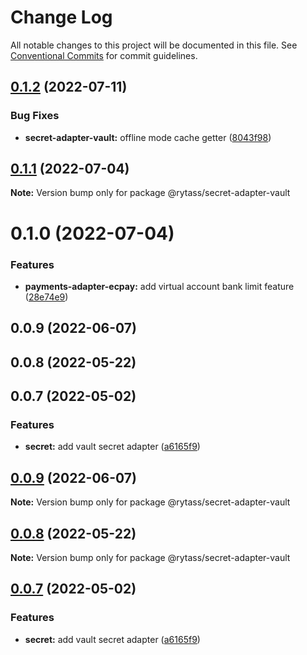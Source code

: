 # Change Log

All notable changes to this project will be documented in this file.
See [Conventional Commits](https://conventionalcommits.org) for commit guidelines.

## [0.1.2](https://github.com/Rytass/Utils/compare/@rytass/secret-adapter-vault@0.1.1...@rytass/secret-adapter-vault@0.1.2) (2022-07-11)


### Bug Fixes

* **secret-adapter-vault:** offline mode cache getter ([8043f98](https://github.com/Rytass/Utils/commit/8043f988ed928c1e0098b5bffaa1d05b9467ff83))





## [0.1.1](https://github.com/Rytass/Utils/compare/@rytass/secret-adapter-vault@0.1.0...@rytass/secret-adapter-vault@0.1.1) (2022-07-04)

**Note:** Version bump only for package @rytass/secret-adapter-vault





# 0.1.0 (2022-07-04)


### Features

* **payments-adapter-ecpay:** add virtual account bank limit feature ([28e74e9](https://github.com/Rytass/Utils/commit/28e74e918c77691cfc9398cf59f0be7874c40cd0))



## 0.0.9 (2022-06-07)



## 0.0.8 (2022-05-22)



## 0.0.7 (2022-05-02)


### Features

* **secret:** add vault secret adapter ([a6165f9](https://github.com/Rytass/Utils/commit/a6165f9bbbb23d55f23ec073c8d7e9fdcb15f556))





## [0.0.9](https://github.com/Rytass/Utils/compare/v0.0.8...v0.0.9) (2022-06-07)

**Note:** Version bump only for package @rytass/secret-adapter-vault





## [0.0.8](https://github.com/Rytass/Utils/compare/v0.0.7...v0.0.8) (2022-05-22)

**Note:** Version bump only for package @rytass/secret-adapter-vault





## [0.0.7](https://github.com/Rytass/Utils/compare/v0.0.6...v0.0.7) (2022-05-02)


### Features

* **secret:** add vault secret adapter ([a6165f9](https://github.com/Rytass/Utils/commit/a6165f9bbbb23d55f23ec073c8d7e9fdcb15f556))
